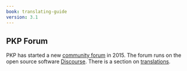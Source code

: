 ```yaml
---
book: translating-guide
version: 3.1
---
```


## PKP Forum

PKP has started a new [community forum](https://forum.pkp.sfu.ca/) in 2015. The forum runs on the open source software [Discourse](http://www.discourse.org/). There is a section on [translations](https://forum.pkp.sfu.ca/c/translations). 
